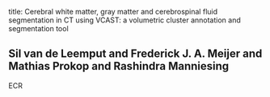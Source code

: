 title: Cerebral white matter, gray matter and cerebrospinal fluid segmentation in CT using VCAST: a volumetric cluster annotation and segmentation tool

## Sil van de Leemput and Frederick J. A. Meijer and Mathias Prokop and Rashindra Manniesing
ECR


